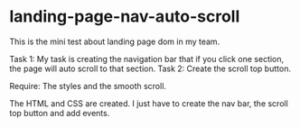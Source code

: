 # landing-page-nav-auto-scroll
This is the mini test about landing page dom in my team. 

Task 1: My task is creating the navigation bar that if you click one section, the page will auto scroll to that section. 
Task 2: Create the scroll top button.

Require: The styles and the smooth scroll.

The HTML and CSS are created. 
I just have to create the nav bar, the scroll top button and add events.
